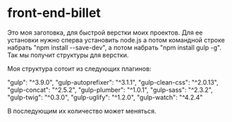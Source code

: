 # front-end-billet

Это моя заготовка, для быстрой верстки моих проектов.
Для ее установки нужно сперва установить node.js а потом командной строке набрать "npm install --save-dev", а потом набрать "npm install gulp -g". Так мы получит структуры для верстки.

Моя структура сотоит из следующих плагинов:

"gulp": "^3.9.0",
"gulp-autoprefixer": "^3.1.1",
"gulp-clean-css": "^2.0.13",
"gulp-concat": "^2.5.2",
"gulp-plumber": "^1.0.1",
"gulp-sass": "^2.3.2",
"gulp-twig": "^0.3.0",
"gulp-uglify": "^1.2.0",
"gulp-watch": "^4.2.4"

В последующим их количество может меняться.
